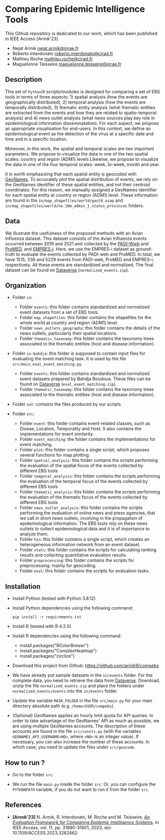 # Comparing Epidemic Intelligence Tools

This Github repository is dedicated to our work, which has been published in IEEE Access [Arınık'23].

* Nejat Arinik [nejat.arinik@inrae.fr](mailto:nejat.arinik@inrae.fr)
* Roberto Interdonato [roberto.interdonato@cirad.fr](mailto:roberto.interdonato@cirad.fr)
* Mathieu Roche [mathieu.roche@cirad.fr](mailto:mathieu.roche@cirad.fr)
* Maguelonne Teisseire [maguelonne.teisseire@inrae.fr](mailto:maguelonne.teisseire@inrae.fr)


## Description

This set of `Python`/`R` scripts/modules is designed for comparing a set of EBS tools in terms of three aspects: 1) spatial analysis (how the events are geographically distributed), 2) temporal analysis (how the events are temporally distributed), 3) thematic entity analysis (what thematic entities are extracted from the events and how they are related to spatio-temporal analysis) and 4) news outlet analysis (what news sources play key role in epidemiological information disseminatation). For each aspect, we propose an appropriate visualisation for end-users. In this context, we define an epidemiological event as the detection of the virus at a specific date and time and in a specific location.

Moreover, in this work, the spatial and temporal scales are two important parameters. We propose to visualize the data in one of the two spatial scales: country and region (ADM1) levels
Likewise, we propose to visualize the data in one of the four temporal scales: week, bi-week, month and year.

It is worth emphasizing that each spatial entity is geocoded with [GeoNames](https://www.geonames.org/). To accurately plot the spatial distribution of events, we rely on the GeoNames identifier of these spatial entities, and not their centroid coordinates. For this reason, we manually assigned a GeoNames identifier for each spatial entity at country or region (ADM1) level. These information are found in the `in/map_shapefiles/world/gaul0_asap` and `in/map_shapefiles/world/ne_10m_admin_1_states_provinces` folders.


## Data

We illustrate the usefulness of the proposed methods with an Avian Influenza dataset. This dataset consists of the Avian Influenza events occurred between 2019 and 2021 and collected by the [PADI-Wwb](https://padi-web.cirad.fr) and [ProMED](https://promedmail.org), and [EMPRES-i](https://empres-i.apps.fao.org). Here, we use the EMPRES-i dataset as ground-truth to evaluate the events collected by PADI-web and ProMED. In total, we have $1515$, $338$ and $5229$ events from PADI-web, ProMED and EMPRES-i, respectively. All these events are standardized and normalized. The final dataset can be found on [Dataverse](https://entrepot.recherche.data.gouv.fr/dataset.xhtml?persistentId=doi:10.57745/Y3XROX) (`normalized_events.zip`).


## Organization

* Folder `in`:

  * Folder `events`: this folder contains standardized and normalized event datasets from a set of EBS tools.
  * Folder `map_shapefiles`: this folder contains the shapefiles for the whole world at country and region (ADM1) level.
  * Folder `news_outlets_geography`: this folder contains the details of the news outlets, particularly their spatial locations.
  * Folder `thematic_taxonomy`: this folder contains the taxonomy trees associated to the thematic entities (host and disease information). 

* Folder `in-bahdja`: this folder is supposed to contain input files for evaluating the event matching task. It is used by the file `src/main_eval_event_matching.py`.

  * Folder `events`: this folder contains standardized and normalized event datasets prepared by Bahdja Boudoua. These files can be found on [Dataverse](https://entrepot.recherche.data.gouv.fr/dataset.xhtml?persistentId=doi:10.57745/Y3XROX) (`eval_event_matching.zip`).
  * Folder `thematic_taxonomy`: this folder contains the taxonomy trees associated to the thematic entities (host and disease information). 

* Folder `out`: contains the files produced by our scripts

* Folder `src`: 

  * Folder `event`: this folder contains event-related classes, such as Diseae, Location, Temporality and Host. It also contains the implementations for event similarity.
  * Folder `event_matching`: the folder contains the implementations for event matching.
  * Folder `plot`: this folder contains a single script, which proposes several functions for map plotting.
  * Folder `spatial_analysis`: this folder contains the scripts performing the evaluation of the spatial focus of the events collected by different EBS tools
  * Folder `temporal_analysis`: this folder contains the scripts performing the evaluation of the temporal focus of the events collected by different EBS tools
  * Folder `thematic_analysis`: this folder contains the scripts performing the evaluation of the thematic focus of the events collected by different EBS tools
  * Folder `news_outlet_analysis`: this folder contains the scripts performing the evaluation of online news and press agencies, that we call in short news outlets, involving in the propagation of epidemiological information. The EBS tools rely on these news outlets to collect epidemiological data and it is of importance to analyze them.
  * Folder `hin`: this folder contains a single script, which creates an heterogeneous information network from an event dataset.
  * Folder `stats`: this folder contains the scripts for calculating ranking results and collecting quantitative evaluation results.
  * Folder `preprocessing`: this folder contains the scripts for preprocessing: mainly for geocoding.
  * Folder `eval`: this folder contains the scripts for evaluation tasks.


## Installation

* Install Python (tested with Python 3.8.12)

* Install Python dependencies using the following command:

  ```
  pip install -r requirements.txt
  ```
* Install R (tested with R 4.2.0)

* Install R dependencies using the following command:

  * install.packages("RColorBrewer")
  * install.packages("ComplexHeatmap")
  * install.packages("circlize")

* Download this project from Github: https://github.com/arinik9/compebs

* We have already put sample datasets in the `in/events` folder. For the complete data, you need to retrieve the data from [Dataverse](https://entrepot.recherche.data.gouv.fr/dataset.xhtml?persistentId=doi:10.57745/Y3XROX). Download, unzip the file `normalized_events.zip` and place the folders under `normalized_events/events` into the `in/events` folder.

* Update the variable `MAIN_FOLDER` in the file `src/main.py` for your main directory absolute path (e.g. `/home/USER/compebs`).

* (Optional) GeoNames applies an hourly limit quota for API queries. In order to take advantage of the GeoNames' API as much as possible, we are using multiple GeoNames accounts. The description of these accounts are found in the file `src/consts.py` (with the variables `GEONAMES_API_USERNAME<NO>`, where `<NO>` is an integer value). If necessary, you can also increase the number of these accounts. In which case, you need to update the files under `src/geocode`.
  


## How to run ?

* Go to the folder `src`.

* We run the file `main.py` inside the folder `src`. Or, you can configure the `PYTHONPATH` variable, if you do not want to run it from the folder `src`.



## References

* **[Arınık'23]** N. Arınık, R. Interdonato, M. Roche and M. Teisseire, [*An Evaluation Framework for Comparing Epidemic Intelligence Systems*](https://www.doi.org/10.1109/ACCESS.2023.3262462). in IEEE Access, vol. 11, pp. 31880-31901, 2023, doi: 10.1109/ACCESS.2023.3262462.

